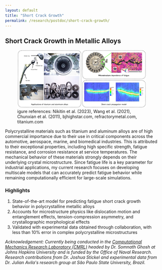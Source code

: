 ```yaml
---
layout: default
title: "Short Crack Growth"
permalink: /research/postdoc/short-crack-growth/
---
```

<section class="research-detail"> 

  <h2>Short Crack Growth in Metallic Alloys</h2> 

  <figure class="rd-image"> <img src="/research/postdoc/PostdocOverview.png" alt="Short crack growth study"> 
  <figcaption class="rd-figcap"> igure references: Nikitin et al. (2023), Wang et al. (2021), Chunxian et al. (2011), bjhighstar.com, refractorymetal.com, titanium.com  </figcaption>
  </figure> 

  <div class="rd-content"> <p> Polycrystalline materials such as titanium and aluminum alloys are of high commercial importance due to their use in critical components across the automotive, aerospace, marine, and biomedical industries. This is attributed to their exceptional properties, including high specific strength, fatigue resistance, and corrosion resistance at service temperatures. The mechanical behavior of these materials strongly depends on their underlying crystal microstructure. Since fatigue life is a key parameter for industrial applications, my current research focuses on developing multiscale models that can accurately predict fatigue behavior while remaining computationally efficient for large-scale simulations. </p>


  <h3>Highlights</h3>
  <ol class="rd-highlights">
    <li>State-of-the-art model for predicting fatigue short crack growth behavior in polycrystalline metallic alloys</li>
    <li> Accounts for microstructure physics like dislocation motion and entanglement effects, tension-compression asymmetry, and crystallographic morphological effects</li>
    <li>Validated with experimental data obtained through collaboration, with less than 10% error in complex polycrystalline microstructures</li>
  </ol>

  <p class="rd-ack"><em>
    Acknowledgement: Currently being conducted in the <a href="https://cmrl.jhu.edu/" target="_blank">Computational Mechanics Research Laboratory (CMRL)</a> headed by Dr. Somnath Ghosh at Johns Hopkins University and is funded by the Office of Naval Research. Research contributions from Dr. Joshua Stickel and experimental data from Dr. Julian Avila's research group at São Paulo State University, Brazil.
  </em></p>

  </div> 
</section>